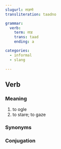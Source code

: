 ```yaml
---
slugurl: ताड़णो
transliteration: taadno

grammar: 
  verb:
    term: ताड़
    trans: taad
    ending: a

categories:
  - informal
  - slang
  
---
```


## Verb

### Meaning

<word-meanings>

1. to ogle
2. to stare; to gaze

</word-meanings>

### Synonyms

<word-synonyms :syns="['ताकणो']"></word-synonyms>

### Conjugation

<verb-conj :grammar="grammar"></verb-conj>
